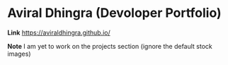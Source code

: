 # Aviral Dhingra (Devoloper Portfolio)
**Link**
https://aviraldhingra.github.io/

**Note**
I am yet to work on the projects section (ignore the default stock images)
